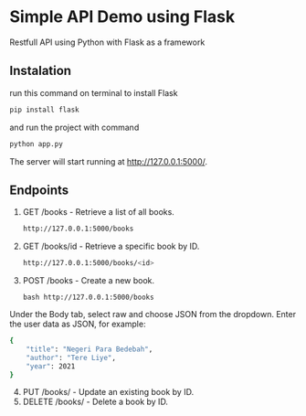 ﻿# Simple API Demo using Flask

Restfull API using Python with Flask as a framework

## Instalation

run this command on terminal to install Flask

```bash
pip install flask
```
and run the project with command

```bash
python app.py
```

The server will start running at http://127.0.0.1:5000/.

## Endpoints

1. GET /books - Retrieve a list of all books.
   ```bash
   http://127.0.0.1:5000/books
   ```
2. GET /books/id - Retrieve a specific book by ID.
   ```bash
   http://127.0.0.1:5000/books/<id>
   ```
3. POST /books - Create a new book.
   ```
   bash http://127.0.0.1:5000/books
   ```
Under the Body tab, select raw and choose JSON from the dropdown.
Enter the user data as JSON, for example:

```bash
{
    "title": "Negeri Para Bedebah",
    "author": "Tere Liye",
    "year": 2021
}
```
4. PUT /books/<id> - Update an existing book by ID.
5. DELETE /books/<id> - Delete a book by ID.
